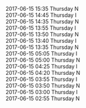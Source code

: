 2017-06-15 15:35 Thursday  N  
2017-06-15 14:45 Thursday  I  
2017-06-15 14:35 Thursday  N  
2017-06-15 13:55 Thursday  I  
2017-06-15 13:50 Thursday  N  
2017-06-15 13:40 Thursday  I  
2017-06-15 13:35 Thursday  N  
2017-06-15 05:05 Thursday  I  
2017-06-15 05:00 Thursday  N  
2017-06-15 04:25 Thursday  I  
2017-06-15 04:20 Thursday  N  
2017-06-15 03:55 Thursday  I  
2017-06-15 03:50 Thursday  N  
2017-06-15 03:00 Thursday  I  
2017-06-15 02:55 Thursday  N  
